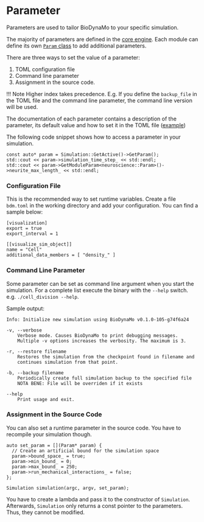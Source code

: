 # Parameter

Parameters are used to tailor BioDynaMo to your specific simulation.

The majority of parameters are defined in the [core engine](https://biodynamo.github.io/api/structbdm_1_1Param.html).
Each module can define its own [`Param` class](https://biodynamo.github.io/api/structbdm_1_1experimental_1_1neuroscience_1_1Param.html) to add additional parameters.

There are three ways to set the value of a parameter:

1.  TOML configuration file
2.  Command line parameter
3.  Assignment in the source code.

!!! Note
    Higher index takes precedence.  E.g. If you define the `backup_file` in the TOML file and the
    command line parameter, the command line version will be used.

The documentation of each parameter contains a description of the
parameter, its default value and how to set it in the TOML file ([example](https://biodynamo.github.io/api/structbdm_1_1Param.html#a3cc70d57ed2965f5551e03b36a4a7219))

The following code snippet shows how to access a parameter in your
simulation.

```
const auto* param = Simulation::GetActive()->GetParam();
std::cout << param->simulation_time_step_ << std::endl;
std::cout << param->GetModuleParam<neuroscience::Param>()->neurite_max_length_ << std::endl;

```


### Configuration File

This is the recommended way to set runtime variables. Create a file `bdm.toml`
in the working directory and add your configuration. You can find a sample below:

```
[visualization]
export = true
export_interval = 1

[[visualize_sim_object]]
name = "Cell"
additional_data_members = [ "density_" ]
```

### Command Line Parameter

Some parameter can be set as command line argument when you start the simulation.
For a complete list execute the binary with the `--help` switch. e.g. `./cell_division --help`.

Sample output:
```
Info: Initialize new simulation using BioDynaMo v0.1.0-105-g74f6a24

-v, --verbose
    Verbose mode. Causes BioDynaMo to print debugging messages.
    Multiple -v options increases the verbosity. The maximum is 3.

-r, --restore filename
    Restores the simulation from the checkpoint found in filename and
    continues simulation from that point.

-b, --backup filename
    Periodically create full simulation backup to the specified file
    NOTA BENE: File will be overriden if it exists

--help
    Print usage and exit.

```

### Assignment in the Source Code

You can also set a runtime parameter in the source code. You have to recompile
your simulation though.

```
auto set_param = [](Param* param) {
  // Create an artificial bound for the simulation space
  param->bound_space_ = true;
  param->min_bound_ = 0;
  param->max_bound_ = 250;
  param->run_mechanical_interactions_ = false;
};

Simulation simulation(argc, argv, set_param);
```

You have to create a lambda and pass it to the constructor of `Simulation`.
Afterwards, `Simulation` only returns a const pointer to the parameters. Thus,
they cannot be modified.
